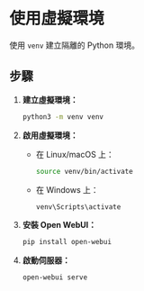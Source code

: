 
# 使用虛擬環境

使用 `venv` 建立隔離的 Python 環境。

## 步驟

1. **建立虛擬環境：**

   ```bash
   python3 -m venv venv
   ```

2. **啟用虛擬環境：**

   - 在 Linux/macOS 上：

     ```bash
     source venv/bin/activate
     ```

   - 在 Windows 上：

     ```bash
     venv\Scripts\activate
     ```

3. **安裝 Open WebUI：**

   ```bash
   pip install open-webui
   ```

4. **啟動伺服器：**

   ```bash
   open-webui serve
   ```
